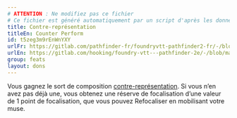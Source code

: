 ```yaml
---
# ATTENTION : Ne modifiez pas ce fichier
# Ce fichier est généré automatiquement par un script d'après les données du module Foundry VTT officiel et de sa traduction
title: Contre-représentation
titleEn: Counter Perform
id: t5zeg3m9rEnWnYXY
urlFr: https://gitlab.com/pathfinder-fr/foundryvtt-pathfinder2-fr/-/blob/master/data/feats/t5zeg3m9rEnWnYXY.htm
urlEn: https://gitlab.com/hooking/foundry-vtt---pathfinder-2e/-/blob/master/packs/data/feats.db/counter-perform.json
group: feats
layout: dons
---
```

Vous gagnez le sort de composition [contre-représentation](../spells/contre-représentation.md). Si vous n’en avez pas déjà une, vous obtenez une réserve de focalisation d’une valeur de 1 point de focalisation, que vous pouvez Refocaliser en mobilisant votre muse.


